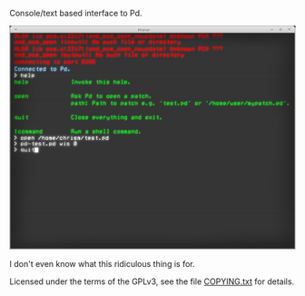 Console/text based interface to Pd.

![Screenshot of Phonon console in operation](./phonon-screenshot.png)

I don't even know what this ridiculous thing is for.

Licensed under the terms of the GPLv3, see the file [COPYING.txt](./COPYING.txt) for details.
